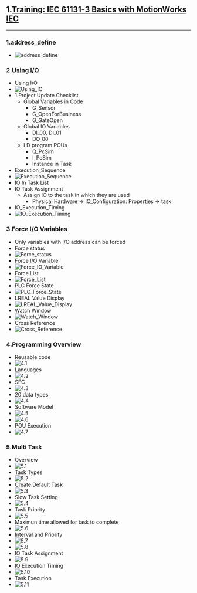 ## 1.[Training: IEC 61131-3 Basics with MotionWorks IEC](https://www.youtube.com/playlist?list=PLNAENlyEDCkzMwkIpWNwX0DeJdlVFwyB0)
---
### 1.address_define
- ![address_define](./image/address_define.png)

### 2.[Using I/O](https://www.youtube.com/watch?v=qalVIKTNn8M&list=PLNAENlyEDCkzMwkIpWNwX0DeJdlVFwyB0&index=7)
- Using I/O
- ![Using_IO](./image/Using_IO.png)
- 1.Project Update Checklist
	- Global Variables in Code
		- G_Sensor
		- G_OpenForBusiness
		- G_GateOpen
	- Global IO Variables
		- DI_00, DI_01
		- DO_00
	- LD program POUs
		- Q_PcSim
		- I_PcSim
		- Instance in Task
- Execution_Sequence
- ![Execution_Sequence](./image/Execution_Sequence.png)
- IO In Task List
- IO Task Assignment
	- Assign IO to the task in which they are used
		- Physical Hardware -> IO_Configuration: Properties -> task
- IO_Execution_Timing
- ![IO_Execution_Timing](./image/IO_Execution_Timing.png)

### 3.Force I/O Variables
- Only variables with I/O address can be forced
- Force status
- ![Force_status](./image/Force_status.png)
- Force I/O Variable
- ![Force_IO_Variable](./image/Force_IO_Variable.png)
- Force List
- ![Force_List](./image/Force_List.png)
- PLC Force State
- ![PLC_Force_State](./image/PLC_Force_State.png)
- LREAL Value Display
- ![LREAL_Value_Display](./image/LREAL_Value_Display.png)
- Watch Window
- ![Watch_Window](./image/Watch_Window.png)
- Cross Reference
- ![Cross_Reference](./image/Cross_Reference.png)

### 4.Programming Overview
- Reusable code
- ![4.1](./image/Reusable_Code.png)
- Languages
- ![4.2](./image/Languages.png)
- SFC
- ![4.3](./image/SFC.png)
- 20 data types
- ![4.4](./image/Data_Types.png)
- Software Model
- ![4.5](./image/Software_Model.png)
- ![4.6](./image/Software_Model_2.png)
- POU Execution
- ![4.7](./image/POU_Execution.png)

### 5.Multi Task
- Overview
- ![5.1](./image/Multi-Task_Overview.png)
- Task Types
- ![5.2](./image/Task_Types.png)
- Create Default Task
- ![5.3](./image/Create_Default_Task.png)
- Slow Task Setting
- ![5.4](./image/Slow_Task_Setting.png)
- Task Priority
- ![5.5](./image/Task_Priority.png)
- Maximun time allowed for task to complete
- ![5.6](./image/Watchdog_Time.png)
- Interval and Priority
- ![5.7](./image/Interval_and_Priority.png)
- ![5.8](./image/Interval_and_Priority_2.png)
- IO Task Assignment
- ![5.9](./image/IO_Task_Assignment.png)
- IO Execution Timing
- ![5.10](./image/IO_Execution_Timing_2.png)
- Task Execution
- ![5.11](./image/Task_Execution.png)


